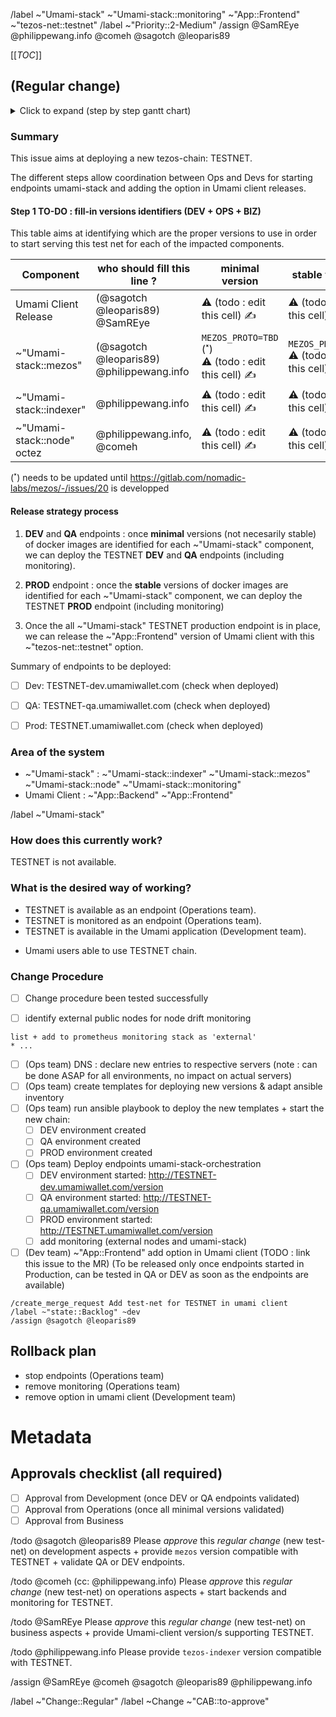 <!-- "Regular Change" template for new testnets : 
* step 1/ copy&paste in new issue https://gitlab.com/nomadic-labs/umami-wallet/umami/-/issues/new?issue[title]=Test-net%20Start%20endpoint%20and%20publish:%20TESTNET
* step 2/ search&replace 'TESTNET' by the Test-net name (Case-sensitive)
* -->

<!-- /title Test-net Start endpoint and publish: TESTNET -->
/label  ~"Umami-stack" ~"Umami-stack::monitoring" ~"App::Frontend"  ~"tezos-net::testnet"
/label ~"Priority::2-Medium"
/assign @SamREye @philippewang.info @comeh @sagotch @leoparis89

[[_TOC_]]
## (Regular change) 
<!-- Regular change, to be approved by the CAB before applying. -->

<!-- /confidential -->
<!-- If confidential, explain why -->

<details><summary>Click to expand (step by step gantt chart) <i class="fas fa-chart-gantt" aria-hidden="true"></i> </summary>

```mermaid
gantt

title Deploy TESTNET chain for Umami
todayMarker off

    section Business team
    Biz CAB-Approve           :milestone,  valBIZ, 1h

    section Everybody
    Identify Versions         :crit, versions, before mezos, 1d
    Identify public nodes     :active,      nodes,     1d

	section Operations team
    Ansible templates         :      a1, after versions and valBIZ, 3h
    Ansible inventory         :      a2, after versions and valBIZ, 3h
	deploy .env               :      a3, after a2, 3h
    start env=DEV             :      envDEV, after a3, 1d
    start env=QA              :      envQA,  after a3, 1d
    OPS CAB-Approve           :milestone,      valOPS, after envDEV and envQA and versions, 1h
    start env=PROD            :crit, envPROD, after valDEV, 1d
    monitoring                :      monitoring, after envPROD and versions and nodes, 6h

    section Development team
    Mezos dev                        :active, mezos, 1d
    MR for new option                : MR, after envDEV and envQA, 6h
    Test DEV or QA                   : v2, after envDEV and envQA, 6h
    DEV CAB-Approve                  :milestone, valDEV, after MR and after v2, 1h
    Merge & Release new option        :crit, release, after envPROD and MR, 1d
    CAB close                         :milestone, after release, 1h
   
```

</details>

### Summary
<!-- Outline the issue being faced, and why this required a change !-->

This issue aims at deploying a new tezos-chain: TESTNET.

The different steps allow coordination between Ops and Devs for starting endpoints umami-stack and adding the option in Umami client releases.

#### Step 1 TO-DO : fill-in versions identifiers (DEV + OPS + BIZ)
This table aims at identifying which are the proper versions to use in order to start serving this test net for each of the impacted components.

| Component                  | who should fill this line ?            | **minimal** version                 | **stable** version  |
| ---                        | ---                                    | ---                                 | --                  |
| Umami Client Release       | (@sagotch @leoparis89) @SamREye                   | :warning: (todo : edit this cell) :writing_hand: | :warning: (todo : edit this cell)  :writing_hand:| 
| ~"Umami-stack::mezos"      | (@sagotch @leoparis89) @philippewang.info | `MEZOS_PROTO=TBD` (˟) <br/> :warning: (todo : edit this cell)  :writing_hand:|  `MEZOS_PROTO=TBD`<br/>  :warning: (todo : edit this cell)  :writing_hand:| 
| ~"Umami-stack::indexer"    | @philippewang.info                     | :warning: (todo : edit this cell)  :writing_hand: | :warning: (todo : edit this cell)  :writing_hand:)  | 
| ~"Umami-stack::node" octez | @philippewang.info, @comeh             | :warning: (todo : edit this cell)  :writing_hand: | :warning: (todo : edit this cell)  :writing_hand:  | 

 (˟) needs to be updated until https://gitlab.com/nomadic-labs/mezos/-/issues/20 is developped 


#### Release strategy process 

1. **DEV** and **QA** endpoints : once **minimal** versions (not necesarily stable) of docker images are identified for each ~"Umami-stack" component, we can deploy the TESTNET **DEV** and **QA** endpoints (including monitoring).

2. **PROD** endpoint : once the **stable** versions of docker images are identified for each ~"Umami-stack" component, we can deploy the TESTNET **PROD** endpoint (including monitoring)

3. Once the all  ~"Umami-stack" TESTNET production endpoint is in place, we can release the  ~"App::Frontend" version of Umami client with this ~"tezos-net::testnet" option.


Summary of endpoints to be deployed:
 - [ ] Dev: TESTNET-dev.umamiwallet.com (check when deployed)
 - [ ] QA: TESTNET-qa.umamiwallet.com   (check when deployed)
 - [ ] Prod: TESTNET.umamiwallet.com    (check when deployed)


### Area of the system
<!-- This might only be one part, but may involve multiple sections !-->

* ~"Umami-stack"  : ~"Umami-stack::indexer" ~"Umami-stack::mezos" ~"Umami-stack::node" ~"Umami-stack::monitoring" 
* Umami Client : ~"App::Backend" ~"App::Frontend" 

/label ~"Umami-stack"

### How does this currently work?
<!-- The current process, and any associated business rules !-->

TESTNET is not available.

### What is the desired way of working?
<!-- After the change, what should the process be, and what should the business rules be !-->
* TESTNET is available as an endpoint (Operations team).
* TESTNET is monitored as an endpoint (Operations team).
* TESTNET is available in the Umami application (Development team).

<!-- Success criteria of change application (when relevant, include how to test) -->

* Umami users able to use TESTNET chain.

### Change Procedure
- [ ] Change procedure been tested successfully <!-- to validate once the chain TESTNET has been started in DEV or QA -->

<!-- Include step by step description -->

 - [ ] identify external public nodes for node drift monitoring
 ```
list + add to prometheus monitoring stack as 'external'
* ...
 ```
 - [ ] (Ops team) DNS : declare new entries to respective servers (note : can be done ASAP for all environments, no impact on actual servers)
 - [ ] (Ops team) create templates for deploying new versions & adapt ansible inventory
 - [ ] (Ops team) run ansible playbook to deploy the new templates + start the new chain:
   - [ ] DEV environment  created
   - [ ] QA environment   created
   - [ ] PROD environment created
 - [ ] (Ops team) Deploy endpoints umami-stack-orchestration 
    - [ ] DEV environment  started: http://TESTNET-dev.umamiwallet.com/version
    - [ ] QA environment   started: http://TESTNET-qa.umamiwallet.com/version
    - [ ] PROD environment started: http://TESTNET.umamiwallet.com/version
    - [ ] add monitoring (external nodes and umami-stack)

 - [ ] (Dev team) ~"App::Frontend" add option in Umami client (TODO : link this issue to the MR)
(To be released only once endpoints started in Production, can be tested in QA or DEV as soon as the endpoints are available)
```
/create_merge_request Add test-net for TESTNET in umami client
/label ~"state::Backlog" ~dev 
/assign @sagotch @leoparis89
```

## Rollback plan
<!-- Describe how to rollback the change in case the expected change is not working -->

* stop endpoints (Operations team)
* remove monitoring (Operations team)
* remove option in umami client (Development team)

<!-- METADATA for project management, please leave the following lines and edit as needed -->
# Metadata
<!-- PRIORITY: Uncomment /label quick actions as appropriate. The priority and severity assigned may be different to this !-->
<!--High : (This will bring a huge increase in performance/productivity/usability, or is a legislative requirement)-->
<!-- /label ~"Priority::1-High" -->
<!--Medium : (This will bring a good increase in performance/productivity/usability)-->
<!--/label ~"Priority::2-Medium" -->
<!--Low : (anything else e.g., trivial, minor improvements) -->
<!--  /label ~"Priority::3-Low" -->

## Approvals checklist (all required) 
- [ ] Approval from Development (once DEV or QA endpoints validated)
- [ ] Approval from Operations (once all minimal versions validated)
- [ ] Approval from Business
<!-- tick the corresponding checkbox [x], you may also add your @user handle at the end of the line -->

<!-- Trigger gitlab todo tasks --> 

/todo   @sagotch @leoparis89           Please *approve* this _regular change_ (new test-net) on development aspects + provide `mezos` version compatible with TESTNET + validate QA or DEV endpoints.

/todo  @comeh (cc: @philippewang.info) Please *approve* this _regular change_ (new test-net) on operations aspects + start backends and monitoring for TESTNET.

/todo @SamREye                         Please *approve* this _regular change_ (new test-net) on business    aspects + provide Umami-client version/s supporting TESTNET.

/todo @philippewang.info Please provide `tezos-indexer` version compatible with TESTNET.

/assign @SamREye @comeh @sagotch @leoparis89 @philippewang.info

<!-- Quick actions for last approver : -->
<!-- /unlabel ~"CAB::to-approve" -->
<!-- /label ~"CAB::to-perform"   -->

/label ~"Change::Regular" <!-- Regular change, to be approved by the CAB before applying. -->
/label ~Change ~"CAB::to-approve" <!-- labels for gitlab CAB Change issues management -->
<!-- METADATA - end -->

